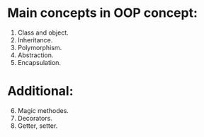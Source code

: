 # Main concepts in OOP concept:
1. Class and object.
2. Inheritance.
3. Polymorphism.
4. Abstraction.
5. Encapsulation.
# Additional:
6. Magic methodes.
7. Decorators.
8. Getter, setter.

